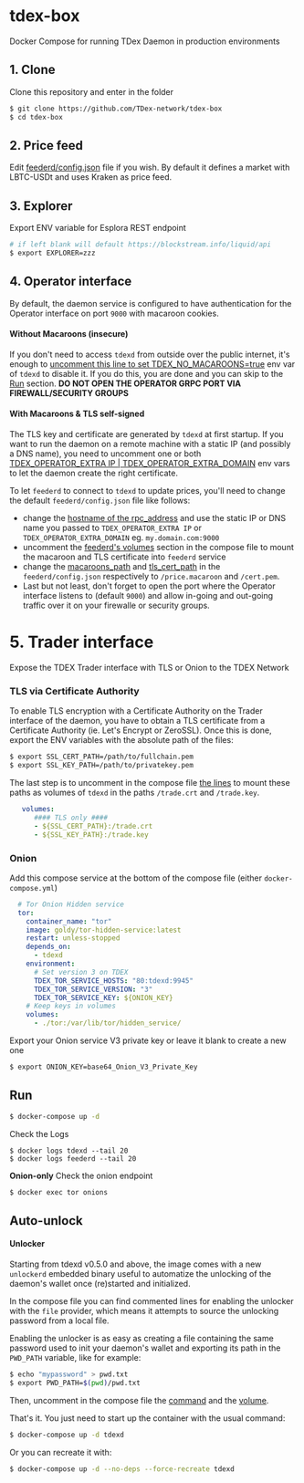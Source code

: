 # tdex-box
Docker Compose for running TDex Daemon in production environments

 

## 1. Clone 

Clone this repository and enter in the folder

```sh
$ git clone https://github.com/TDex-network/tdex-box
$ cd tdex-box
```

## 2. Price feed

Edit [feederd/config.json](https://github.com/TDex-network/tdex-feeder#config-file) file if you wish. By default it defines a market with LBTC-USDt and uses Kraken as price feed.  

## 3. Explorer

Export ENV variable for Esplora REST endpoint

```sh
# if left blank will default https://blockstream.info/liquid/api 
$ export EXPLORER=zzz
```

## 4. Operator interface


By default, the daemon service is configured to have authentication for the Operator interface on port `9000` with macaroon cookies. 


#### Without Macaroons (insecure)

If you don't need to access `tdexd` from outside over the public internet, it's enough to [uncomment this line to set TDEX_NO_MACAROONS=true](docker-compose.yml#L18) env var of `tdexd` to disable it. If you do this, you are done and you can skip to the [Run](#run) section. **DO NOT OPEN THE OPERATOR GRPC PORT VIA FIREWALL/SECURITY GROUPS**



#### With Macaroons & TLS self-signed

The TLS key and certificate are generated by `tdexd` at first startup. 
If you want to run the daemon on a remote machine with a static IP (and possibly a DNS name), you need to uncomment one or both [TDEX_OPERATOR_EXTRA IP | TDEX_OPERATOR_EXTRA_DOMAIN](docker-compose.yml#L21) env vars to let the daemon create the right certificate.


To let `feederd` to connect to `tdexd` to update prices, you'll need to change the default `feederd/config.json` file like follows:

- change the [hostname of the rpc_address](feederd/config.json#L13) and use the static IP or DNS name you passed to `TDEX_OPERATOR_EXTRA IP` or  `TDEX_OPERATOR_EXTRA_DOMAIN` eg. `my.domain.com:9000`
- uncomment the [feederd's volumes](docker-compose.yml#54) section in the compose file to mount the macaroon and TLS certificate into `feederd` service
- change the [macaroons_path](feederd/config.json#L11) and [tls_cert_path](feederd/config.json#L12) in the `feederd/config.json` respectively to `/price.macaroon` and `/cert.pem`.
- Last but not least, don't forget to open the port where the Operator interface listens to (default `9000`) and allow in-going and out-going traffic over it on your firewalle or security groups.


# 5. Trader interface  
Expose the TDEX Trader interface with TLS or Onion to the TDEX Network

### TLS via Certificate Authority

To enable TLS encryption with a Certificate Authority on the Trader interface of the daemon, you have to obtain a TLS certificate from a Certificate Authority (ie. Let's Encrypt or ZeroSSL). Once this is done, export the ENV variables with the absolute path of the files: 

```sh
$ export SSL_CERT_PATH=/path/to/fullchain.pem
$ export SSL_KEY_PATH=/path/to/privatekey.pem
```

The last step is to uncomment in the compose file [the lines](docker-compose#L39) to mount these paths as volumes of `tdexd` in the paths `/trade.crt` and `/trade.key`.

```yml
   volumes:
      #### TLS only ####
      - ${SSL_CERT_PATH}:/trade.crt
      - ${SSL_KEY_PATH}:/trade.key
```

### Onion

Add this compose service at the bottom of the compose file (either `docker-compose.yml`)

```yml
  # Tor Onion Hidden service
  tor:
    container_name: "tor"
    image: goldy/tor-hidden-service:latest
    restart: unless-stopped
    depends_on:
      - tdexd
    environment:
      # Set version 3 on TDEX
      TDEX_TOR_SERVICE_HOSTS: "80:tdexd:9945"
      TDEX_TOR_SERVICE_VERSION: "3"
      TDEX_TOR_SERVICE_KEY: ${ONION_KEY}
    # Keep keys in volumes
    volumes:
      - ./tor:/var/lib/tor/hidden_service/
```

Export your Onion service V3 private key or leave it blank to create a new one

```sh
$ export ONION_KEY=base64_Onion_V3_Private_Key
```

## Run 

```sh
$ docker-compose up -d
```

Check the Logs

```
$ docker logs tdexd --tail 20
$ docker logs feederd --tail 20
```


**Onion-only** Check the onion endpoint

```sh
$ docker exec tor onions
```

## Auto-unlock

#### Unlocker

Starting from tdexd v0.5.0 and above, the image comes with a new `unlockerd` embedded binary useful to automatize the unlocking of the daemon's wallet once (re)started and initialized.

In the compose file you can find commented lines for enabling the unlocker with the `file` provider, which means it attempts to source the unlocking password from a local file.

Enabling the unlocker is as easy as creating a file containing the same password used to init your daemon's wallet and exporting its path in the `PWD_PATH` variable, like for example:

```bash
$ echo "mypassword" > pwd.txt
$ export PWD_PATH=$(pwd)/pwd.txt
```

Then, uncomment in the compose file the [command](docker-compose.yml#L34) and the [volume](docker-compose.yml#L42).

That's it. You just need to start up the container with the usual command:

```bash
$ docker-compose up -d tdexd
```

Or you can recreate it with:

```bash
$ docker-compose up -d --no-deps --force-recreate tdexd
```







